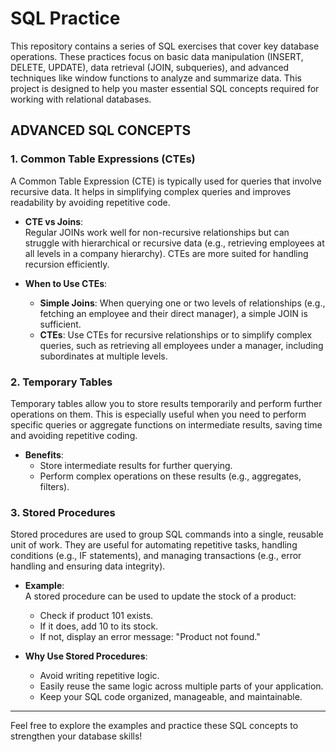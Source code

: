 # SQL Practice

This repository contains a series of SQL exercises that cover key database operations. These practices focus on basic data manipulation (INSERT, DELETE, UPDATE), data retrieval (JOIN, subqueries), and advanced techniques like window functions to analyze and summarize data. This project is designed to help you master essential SQL concepts required for working with relational databases.


## ADVANCED SQL CONCEPTS

### 1. **Common Table Expressions (CTEs)**  
A Common Table Expression (CTE) is typically used for queries that involve recursive data. It helps in simplifying complex queries and improves readability by avoiding repetitive code.

- **CTE vs Joins**:  
  Regular JOINs work well for non-recursive relationships but can struggle with hierarchical or recursive data (e.g., retrieving employees at all levels in a company hierarchy). CTEs are more suited for handling recursion efficiently.
  
- **When to Use CTEs**:  
  - **Simple Joins**: When querying one or two levels of relationships (e.g., fetching an employee and their direct manager), a simple JOIN is sufficient.  
  - **CTEs**: Use CTEs for recursive relationships or to simplify complex queries, such as retrieving all employees under a manager, including subordinates at multiple levels.

### 2. **Temporary Tables**  
Temporary tables allow you to store results temporarily and perform further operations on them. This is especially useful when you need to perform specific queries or aggregate functions on intermediate results, saving time and avoiding repetitive coding.

- **Benefits**:  
  - Store intermediate results for further querying.  
  - Perform complex operations on these results (e.g., aggregates, filters).

### 3. **Stored Procedures**  
Stored procedures are used to group SQL commands into a single, reusable unit of work. They are useful for automating repetitive tasks, handling conditions (e.g., IF statements), and managing transactions (e.g., error handling and ensuring data integrity).

- **Example**:  
  A stored procedure can be used to update the stock of a product:
  - Check if product 101 exists.
  - If it does, add 10 to its stock.
  - If not, display an error message: "Product not found."

- **Why Use Stored Procedures**:  
  - Avoid writing repetitive logic.
  - Easily reuse the same logic across multiple parts of your application.
  - Keep your SQL code organized, manageable, and maintainable.

---

Feel free to explore the examples and practice these SQL concepts to strengthen your database skills!


